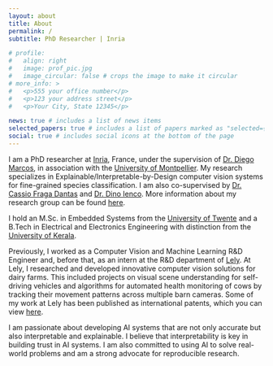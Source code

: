 ```yaml
---
layout: about
title: About
permalink: /
subtitle: PhD Researcher | Inria

# profile:
#   align: right
#   image: prof_pic.jpg
#   image_circular: false # crops the image to make it circular
# more_info: >
#   <p>555 your office number</p>
#   <p>123 your address street</p>
#   <p>Your City, State 12345</p>

news: true # includes a list of news items
selected_papers: true # includes a list of papers marked as "selected={true}"
social: true # includes social icons at the bottom of the page
---
```


I am a PhD researcher at [Inria](https://www.inria.fr/en), France, under the supervision of [Dr. Diego Marcos](https://scholar.google.com/citations?user=IUqydU0AAAAJ), in association with the [University of Montpellier](https://www.umontpellier.fr/). My research specializes in Explainable/Interpretable-by-Design computer vision systems for fine-grained species classification. I am also co-supervised by [Dr. Cassio Fraga Dantas](https://scholar.google.com/citations?user=YgcZQpgAAAAJ) and [Dr. Dino Ienco](https://scholar.google.com/citations?user=C8zfH3kAAAAJ). More information about my research group can be found [here](https://team.inria.fr/evergreen/).

I hold an M.Sc. in Embedded Systems from the [University of Twente](https://www.utwente.nl/en/) and a B.Tech in Electrical and Electronics Engineering with distinction from the [University of Kerala](https://www.keralauniversity.ac.in/).

Previously, I worked as a Computer Vision and Machine Learning R&D Engineer and, before that, as an intern at the R&D department of [Lely](https://www.lely.com/en/). At Lely, I researched and developed innovative computer vision solutions for dairy farms. This included projects on visual scene understanding for self-driving vehicles and algorithms for automated health monitoring of cows by tracking their movement patterns across multiple barn cameras. Some of my work at Lely has been published as international patents, which you can view [here](https://patents.google.com/?inventor=Ananthu+Aniraj).

I am passionate about developing AI systems that are not only accurate but also interpretable and explainable. I believe that interpretability is key in building trust in AI systems. I am also committed to using AI to solve real-world problems and am a strong advocate for reproducible research.
